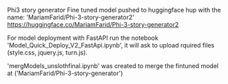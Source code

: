Phi3 story generator
Fine tuned model pushed to huggingface hup with the name: 'MariamFarid/Phi-3-story-generator2'
https://huggingface.co/MariamFarid/Phi-3-story-generator2

For model deployment with FastAPI run the notebook 'Model_Quick_Deploy_V2_FastApi.ipynb', it will ask to upload rquired files (style.css, jquery.js, turn.js).

'mergModels_unslothfinal.ipynb' was created to merge the fintuned model at ('MariamFarid/Phi-3-story-generator')
